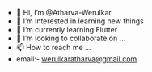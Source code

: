 

- 👋 Hi, I’m @Atharva-Werulkar
- 👀 I’m interested in learning new things
- 🌱 I’m currently learning Flutter
- 💞️ I’m looking to collaborate on ...
- 📫 How to reach me ...
- email:- werulkaratharva@gmail.com

<!---
Atharva-Werulkar/Atharva-Werulkar is a ✨ special ✨ repository because its `README.md` (this file) appears on your GitHub profile.
You can click the Preview link to take a look at your changes.
--->
